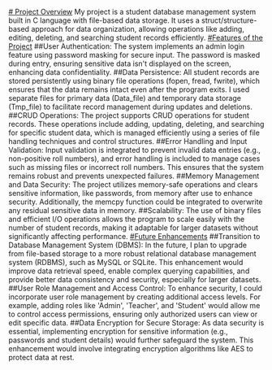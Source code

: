 <ins># Project Overview</ins>
My project is a student database management system built in C language with file-based data storage. It uses a struct/structure-based approach for data organization, allowing operations like adding, editing, deleting, and searching student records efficiently.
<ins>#Features of the Project</ins>
##User Authentication:
The system implements an admin login feature using password masking for secure input. The password is masked during entry, ensuring sensitive data isn't displayed on the screen, enhancing data confidentiality.
##Data Persistence:
All student records are stored persistently using binary file operations (fopen, fread, fwrite), which ensures that the data remains intact even after the program exits. I used separate files for primary data (Data_file) and temporary data storage (Tmp_file) to facilitate record management during updates and deletions.
##CRUD Operations:
The project supports CRUD operations for student records. These operations include adding, updating, deleting, and searching for specific student data, which is managed efficiently using a series of file handling techniques and control structures.
##Error Handling and Input Validation:
Input validation is integrated to prevent invalid data entries (e.g., non-positive roll numbers), and error handling is included to manage cases such as missing files or incorrect roll numbers. This ensures that the system remains robust and prevents unexpected failures.
##Memory Management and Data Security:
The project utilizes memory-safe operations and clears sensitive information, like passwords, from memory after use to enhance security. Additionally, the memcpy function could be integrated to overwrite any residual sensitive data in memory.
##Scalability:
The use of binary files and efficient I/O operations allows the program to scale easily with the number of student records, making it adaptable for larger datasets without significantly affecting performance.
<ins>#Future Enhancements</ins>
##Transition to Database Management System (DBMS):
In the future, I plan to upgrade from file-based storage to a more robust relational database management system (RDBMS), such as MySQL or SQLite. This enhancement would improve data retrieval speed, enable complex querying capabilities, and provide better data consistency and security, especially for larger datasets.
##User Role Management and Access Control:
To enhance security, I could incorporate user role management by creating additional access levels. For example, adding roles like 'Admin', 'Teacher', and 'Student' would allow me to control access permissions, ensuring only authorized users can view or edit specific data.
##Data Encryption for Secure Storage:
As data security is essential, implementing encryption for sensitive information (e.g., passwords and student details) would further safeguard the system. This enhancement would involve integrating encryption algorithms like AES to protect data at rest.

